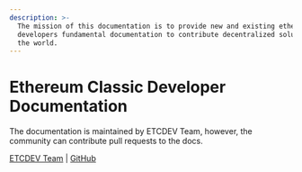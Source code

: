 ```yaml
---
description: >-
  The mission of this documentation is to provide new and existing ether
  developers fundamental documentation to contribute decentralized solutions to
  the world.
---
```


# Ethereum Classic Developer Documentation

The documentation is maintained by ETCDEV Team, however, the community can contribute pull requests to the docs.

[ETCDEV Team](http://etcdevteam.com/) | [GitHub](http://github.com/etcdevteam/)
